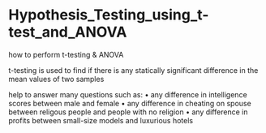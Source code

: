 # Hypothesis_Testing_using_t-test_and_ANOVA

how to perform t-testing & ANOVA

t-testing is used to find if there is any statically significant difference in the mean values of two samples

help to answer many questions such as:
• any difference in intelligence scores between male and female
• any difference in cheating on spouse between religous people and people with no religion
• any difference in profits between small-size models and luxurious hotels
